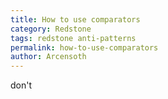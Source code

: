 ```yaml
---
title: How to use comparators
category: Redstone
tags: redstone anti-patterns
permalink: how-to-use-comparators
author: Arcensoth
---
```


don't
